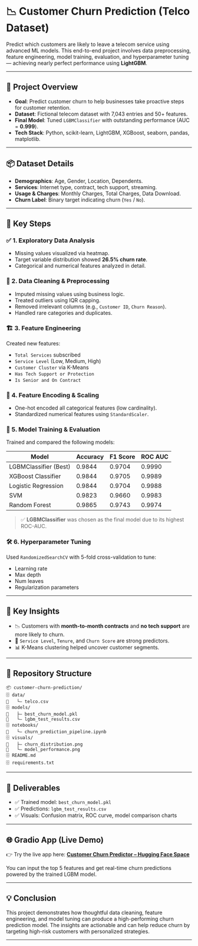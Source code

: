 # 📉 Customer Churn Prediction (Telco Dataset)

Predict which customers are likely to leave a telecom service using advanced ML models. This end-to-end project involves data preprocessing, feature engineering, model training, evaluation, and hyperparameter tuning — achieving nearly perfect performance using **LightGBM**.

---

## 🚀 Project Overview

* **Goal**: Predict customer churn to help businesses take proactive steps for customer retention.
* **Dataset**: Fictional telecom dataset with 7,043 entries and 50+ features.
* **Final Model**: Tuned `LGBMClassifier` with outstanding performance (AUC = **0.999**).
* **Tech Stack**: Python, scikit-learn, LightGBM, XGBoost, seaborn, pandas, matplotlib.

---

## 📦 Dataset Details

* **Demographics**: Age, Gender, Location, Dependents.
* **Services**: Internet type, contract, tech support, streaming.
* **Usage & Charges**: Monthly Charges, Total Charges, Data Download.
* **Churn Label**: Binary target indicating churn (`Yes` / `No`).

---

## 🧠 Key Steps

### ✅ 1. Exploratory Data Analysis

* Missing values visualized via heatmap.
* Target variable distribution showed **26.5% churn rate**.
* Categorical and numerical features analyzed in detail.

### 🧹 2. Data Cleaning & Preprocessing

* Imputed missing values using business logic.
* Treated outliers using IQR capping.
* Removed irrelevant columns (e.g., `Customer ID`, `Churn Reason`).
* Handled rare categories and duplicates.

### 🏗️ 3. Feature Engineering

Created new features:

* `Total Services` subscribed
* `Service Level` (Low, Medium, High)
* `Customer Cluster` via K-Means
* `Has Tech Support or Protection`
* `Is Senior and On Contract`

### 🔁 4. Feature Encoding & Scaling

* One-hot encoded all categorical features (low cardinality).
* Standardized numerical features using `StandardScaler`.

### 🤖 5. Model Training & Evaluation

Trained and compared the following models:

| Model                 | Accuracy | F1 Score | ROC AUC |
| --------------------- | -------- | -------- | ------- |
| LGBMClassifier (Best) | 0.9844   | 0.9704   | 0.9990  |
| XGBoost Classifier    | 0.9844   | 0.9705   | 0.9989  |
| Logistic Regression   | 0.9844   | 0.9704   | 0.9988  |
| SVM                   | 0.9823   | 0.9660   | 0.9983  |
| Random Forest         | 0.9865   | 0.9743   | 0.9974  |

> ✅ **LGBMClassifier** was chosen as the final model due to its highest ROC-AUC.

### 🛠️ 6. Hyperparameter Tuning

Used `RandomizedSearchCV` with 5-fold cross-validation to tune:

* Learning rate
* Max depth
* Num leaves
* Regularization parameters

---

## 🎯 Key Insights

* 📉 Customers with **month-to-month contracts** and **no tech support** are more likely to churn.
* 🔌 `Service Level`, `Tenure`, and `Churn Score` are strong predictors.
* 📊 K-Means clustering helped uncover customer segments.

---

## 📁 Repository Structure

```
📦 customer-churn-prediction/
🗄️ data/
📂   └— telco.csv
🗄️ models/
📂   ├— best_churn_model.pkl
📂   └— lgbm_test_results.csv
🗄️ notebooks/
📂   └— churn_prediction_pipeline.ipynb
🗄️ visuals/
📂   ├— churn_distribution.png
📂   └— model_performance.png
🗄️ README.md
🗄️ requirements.txt
```

---

## 📄 Deliverables

* ✅ Trained model: `best_churn_model.pkl`
* ✅ Predictions: `lgbm_test_results.csv`
* ✅ Visuals: Confusion matrix, ROC curve, model comparison charts

---

## 🌐 Gradio App (Live Demo)

👉 Try the live app here:
**[Customer Churn Predictor – Hugging Face Space](https://huggingface.co/spaces/Hohenhiem/customer_churn_predictor)**

You can input the top 5 features and get real-time churn predictions powered by the trained LGBM model.

---

## 💡 Conclusion

This project demonstrates how thoughtful data cleaning, feature engineering, and model tuning can produce a high-performing churn prediction model. The insights are actionable and can help reduce churn by targeting high-risk customers with personalized strategies.

---
